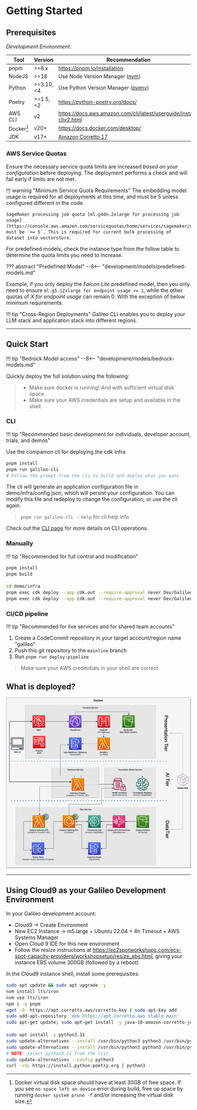 # Getting Started

## Prerequisites

*Development Environment:*

|   Tool                |   Version   |    Recommendation            |
| --------------------- | ----------- | ---------------------------- |
| pnpm                  | >=8.x       | <https://pnpm.io/installation> |
| NodeJS                | >=18        | Use Node Version Manager ([nvm](https://github.com/nvm-sh/nvm)) |
| Python                | >=3.10,<4   | Use Python Version Manager ([pyenv](https://github.com/pyenv/pyenv)) |
| Poetry                | >=1.5,<2    | <https://python-poetry.org/docs/> |
| AWS CLI               | v2          | <https://docs.aws.amazon.com/cli/latest/userguide/install-cliv2.html> |
| Docker[^1] | v20+     | <https://docs.docker.com/desktop/> |
| JDK                   | v17+        | [Amazon Corretto 17](https://docs.aws.amazon.com/corretto/latest/corretto-17-ug/downloads-list.html) |

[^1]: Docker virtual disk space should have at least 30GB of free space. If you see `no space left on device` error during build, free up space by running `docker system prune -f` and/or increasing the virtual disk size.

### AWS Service Quotas

Ensure the necessary service quota limits are increased *based on your configuration* before deploying. The deployment performs a check and will fail early if limits are not met.

!!! warning "Minimum Service Quota Requirements"
    The embedding model usage is required for all deployments at this time, and must be 5 unless configured different in the code.

    SageMaker processing job quota [ml.g4dn.2xlarge for processing job usage](https://console.aws.amazon.com/servicequotas/home/services/sagemaker/quotas) must be `>= 5`. This is required for current bulk processing of dataset into vectorstore.

For predefined models, check the instance type from the follow table to determine the quota limits you need to increase.

??? abstract "Predefined Model"
    --8<-- "development/models/predefined-models.md"

Example, if you only deploy the *Falcon Lite* predefined model, then you only need to ensure `ml.g5.12xlarge for endpoint usage >= 1`, while the other quotas of *X for endpoint usage* can remain 0. With the exception of below minimum requirements.

!!! tip "Cross-Region Deployments"
    Galileo CLI enables you to deploy your LLM stack and application stack into different regions.

---

## Quick Start

!!! tip "Bedrock Model access"
    --8<-- "development/models/bedrock-models.md"

Quickly deploy the full solution using the following:

> * Make sure docker is running! And with sufficient virtual disk space.
> * Make sure your AWS credentials are setup and available in the shell.

### CLI

!!! tip "Recommended basic development for individuals, developer account, trials, and demos"

Use the companion cli for deploying the cdk infra

```sh
pnpm install
pnpm run galileo-cli
# Follow the prompt from the cli to build and deploy what you want
```

The cli will generate an application configuration file in demo/infra/config.json, which will persist your configuration. You can modify this file and redeploy to change the configuration, or use the cli again.

> `pnpm run galileo-cli --help` for cli help info

Check out the [CLI page](../../development/cli/) for more details on CLI operations.

### Manually

!!! tip "Recommended for full control and modification"

```sh
pnpm install
pnpm build

cd demo/infra
pnpm exec cdk deploy --app cdk.out --require-approval never Dev/Galileo
pnpm exec cdk deploy --app cdk.out --require-approval never Dev/Galileo-SampleDataset # (optional)
```

### CI/CD pipeline

!!! tip "Recommended for live services and for shared team accounts"

1. Create a CodeCommit repository in your target account/region name "galileo"
1. Push this git repository to the `mainline` branch
1. Run `pnpm run deploy:pipeline`

> Make sure your AWS credentials in your shell are correct

## What is deployed?

![Galileo High-level Architecture](../../assets/images/galileo-arch.png)

---

## Using Cloud9 as your Galileo Development Environment

In your Galileo development account:

* Cloud9 → Create Environment
* New EC2 Instance → m5.large + Ubuntu 22.04 + 4h Timeout + AWS Systems Manager
* Open Cloud 9 IDE for this new environment
* Follow the resize instructions at <https://ec2spotworkshops.com/ecs-spot-capacity-providers/workshopsetup/resize_ebs.html>, giving your instance EBS volume 300GB (followed by a reboot)

In the Cloud9 instance shell, install some prerequisites:

```bash
sudo apt update && sudo apt upgrade -y
nvm install lts/iron
nvm use lts/iron
npm i -g pnpm
wget -O- https://apt.corretto.aws/corretto.key | sudo apt-key add -
sudo add-apt-repository 'deb https://apt.corretto.aws stable main'
sudo apt-get update; sudo apt-get install -y java-18-amazon-corretto-jdk

sudo apt install -y python3.11
sudo update-alternatives --install /usr/bin/python3 python3 /usr/bin/python3.10 110
sudo update-alternatives --install /usr/bin/python3 python3 /usr/bin/python3.11 100
# NOTE: select python3.11 from the list
sudo update-alternatives --config python3
curl -sSL https://install.python-poetry.org | python3 -
```
